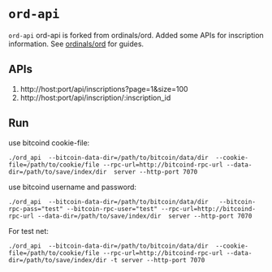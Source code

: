 `ord-api`
=====

`ord-api` ord-api is forked from ordinals/ord.
Added some APIs for  inscription information.
See [ordinals/ord](https://github.com/ordinals/ord) for guides.


APIs
------------

1. http://host:port/api/inscriptions?page=1&size=100
2. http://host:port/api/inscription/:inscription_id

Run
--------

use bitcoind cookie-file:

```
./ord_api  --bitcoin-data-dir=/path/to/bitcoin/data/dir  --cookie-file=/path/to/cookie/file --rpc-url=http://bitcoind-rpc-url --data-dir=/path/to/save/index/dir  server --http-port 7070
```
use bitcoind username and password:

```
./ord_api  --bitcoin-data-dir=/path/to/bitcoin/data/dir   --bitcoin-rpc-pass="test" --bitcoin-rpc-user="test" --rpc-url=http://bitcoind-rpc-url --data-dir=/path/to/save/index/dir  server --http-port 7070
```

For test net:

```
./ord_api  --bitcoin-data-dir=/path/to/bitcoin/data/dir  --cookie-file=/path/to/cookie/file --rpc-url=http://bitcoind-rpc-url --data-dir=/path/to/save/index/dir -t server --http-port 7070
```
